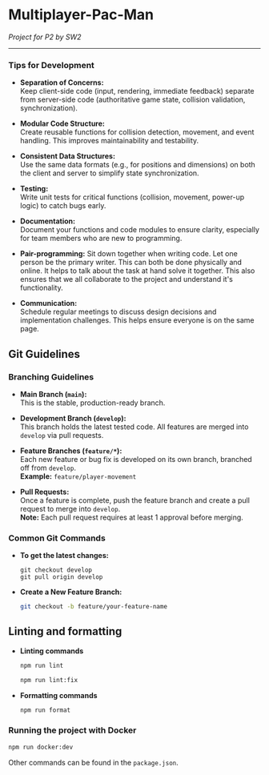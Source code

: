 # Multiplayer-Pac-Man

_Project for P2 by SW2_

---

### Tips for Development

- **Separation of Concerns:**  
  Keep client-side code (input, rendering, immediate feedback) separate from server-side code (authoritative game state, collision validation, synchronization).

- **Modular Code Structure:**  
  Create reusable functions for collision detection, movement, and event handling. This improves maintainability and testability.

- **Consistent Data Structures:**  
  Use the same data formats (e.g., for positions and dimensions) on both the client and server to simplify state synchronization.

- **Testing:**  
  Write unit tests for critical functions (collision, movement, power-up logic) to catch bugs early.

- **Documentation:**  
  Document your functions and code modules to ensure clarity, especially for team members who are new to programming.

- **Pair-programming:**
  Sit down together when writing code. Let one person be the primary writer. This can both be done physically and online. It helps to talk about the task at hand solve it together. This also ensures that we all collaborate to the project and understand it's functionality.

- **Communication:**  
  Schedule regular meetings to discuss design decisions and implementation challenges. This helps ensure everyone is on the same page.

## Git Guidelines

### Branching Guidelines

- **Main Branch (`main`):**  
  This is the stable, production-ready branch.

- **Development Branch (`develop`):**  
  This branch holds the latest tested code. All features are merged into `develop` via pull requests.

- **Feature Branches (`feature/*`):**  
  Each new feature or bug fix is developed on its own branch, branched off from `develop`.  
  **Example:** `feature/player-movement`

- **Pull Requests:**  
  Once a feature is complete, push the feature branch and create a pull request to merge into `develop`.  
  **Note:** Each pull request requires at least 1 approval before merging.

### Common Git Commands

- **To get the latest changes:**
  ```
  git checkout develop
  git pull origin develop
  ```
- **Create a New Feature Branch:**
  ```bash
  git checkout -b feature/your-feature-name
  ```

## Linting and formatting
- **Linting commands**
  ```bash
  npm run lint
  ```
  ```bash
  npm run lint:fix
  ```
- **Formatting commands**
  ```bash
  npm run format
  ```
  
### Running the project with Docker

```bash
npm run docker:dev
```

Other commands can be found in the `package.json`.
